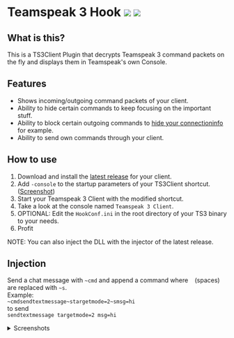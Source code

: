 # Teamspeak 3 Hook [![](https://img.shields.io/github/release/ReSpeak/TS3Hook.svg?style=flat-square)](../../releases/latest) [![](https://img.shields.io/github/downloads/ReSpeak/TS3Hook/total.svg?style=flat-square)]()

## What is this?

This is a TS3Client Plugin that decrypts Teamspeak 3 command packets on the fly and displays them in Teamspeak's own Console.

## Features

- Shows incoming/outgoing command packets of your client.
- Ability to hide certain commands to keep focusing on the important stuff.
- Ability to block certain outgoing commands to [hide your connectioninfo](https://github.com/ReSpeak/TS3Hook/issues/14) for example.
- Ability to send own commands through your client.

## How to use

1. Download and install the [latest release](https://github.com/ReSpeak/TS3Hook/releases/latest) for your client.
2. Add `-console` to the startup parameters of your TS3Client shortcut. ([Screenshot](https://i.imgur.com/a5HgomX.png))
3. Start your Teamspeak 3 Client with the modified shortcut.
4. Take a look at the console named `Teamspeak 3 Client`.
5. OPTIONAL: Edit the `HookConf.ini` in the root directory of your TS3 binary to your needs.
6. Profit

NOTE: You can also inject the DLL with the injector of the latest release.

## Injection

Send a chat message with `~cmd` and append a command where ` ` (spaces) are replaced with `~s`.  
Example:  
`~cmdsendtextmessage~stargetmode=2~smsg=hi`  
to send  
`sendtextmessage targetmode=2 msg=hi`



<details><summary>Screenshots</summary>

![](https://i.imgur.com/uBjPUcc.png)
![](https://i.imgur.com/0ZlwlQO.png)
![](https://i.imgur.com/sN9lR71.png)
</details>
